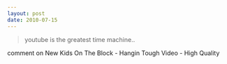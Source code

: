 ```yaml
---
layout: post
date: 2010-07-15
---  
```


>youtube is the greatest time machine..

comment on New Kids On The Block - Hangin Tough Video - High Quality

